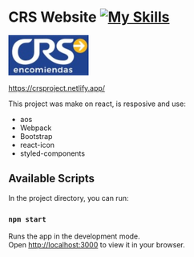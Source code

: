 # CRS Website [![My Skills](https://skills.thijs.gg/icons?i=react,webpack,bootstrap)](https://skills.thijs.gg)

![alt text](https://raw.githubusercontent.com/maxt0d0nt/CRS_project/master/src/Imagenes/logocrs.jpg)

https://crsproject.netlify.app/

This project was make on react, is resposive and use:
* aos
* Webpack
* Bootstrap
* react-icon
* styled-components


## Available Scripts

In the project directory, you can run:

### `npm start`

Runs the app in the development mode.\
Open [http://localhost:3000](http://localhost:3000) to view it in your browser.


